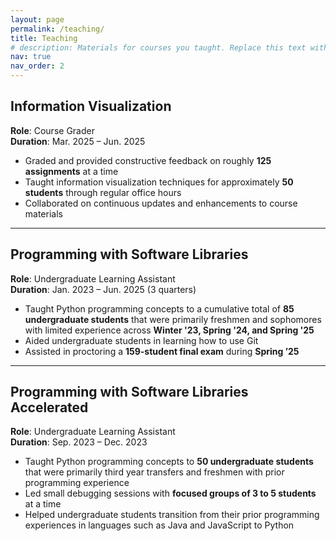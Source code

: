 ```yaml
---
layout: page
permalink: /teaching/
title: Teaching
# description: Materials for courses you taught. Replace this text with your description.
nav: true
nav_order: 2
---
```


## Information Visualization
**Role**: Course Grader  
**Duration**: Mar. 2025 – Jun. 2025

- Graded and provided constructive feedback on roughly **125 assignments** at a time
- Taught information visualization techniques for approximately **50 students** through regular office hours
- Collaborated on continuous updates and enhancements to course materials

---

## Programming with Software Libraries  
**Role**: Undergraduate Learning Assistant  
**Duration**: Jan. 2023 – Jun. 2025 (3 quarters)

- Taught Python programming concepts to a cumulative total of **85 undergraduate students** that were primarily freshmen and sophomores with limited experience across **Winter '23, Spring '24, and Spring '25**
- Aided undergraduate students in learning how to use Git
- Assisted in proctoring a **159-student final exam** during **Spring ’25**

---

## Programming with Software Libraries Accelerated 
**Role**: Undergraduate Learning Assistant  
**Duration**: Sep. 2023 – Dec. 2023

- Taught Python programming concepts to **50 undergraduate students** that were primarily third year transfers and freshmen with prior programming experience
- Led small debugging sessions with **focused groups of 3 to 5 students** at a time
- Helped undergraduate students transition from their prior programming experiences in languages such as Java and JavaScript to Python